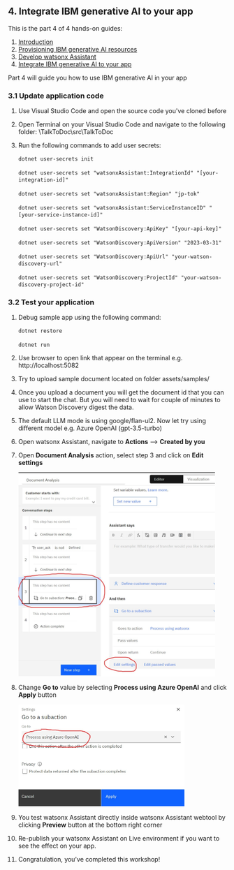 ## 4. Integrate IBM generative AI to your app

This is the part 4 of 4 hands-on guides:
1. [Introduction](readme.md#1-introduction)
2. [Provisioning IBM generative AI resources](provisioning.md#2-provisioning-ibm-generative-ai-resources)
3. [Develop watsonx Assistant](develop.md#3-develop-watsonx-assistant)
4. [Integrate IBM generative AI to your app](integrate.md#4-integrate-ibm-generative-ai-to-your-app)

Part 4 will guide you how to use IBM generative AI in your app

### 3.1 Update application code

1. Use Visual Studio Code and open the source code you've cloned before

2. Open Terminal on your Visual Studio Code and navigate to the following folder: \TalkToDoc\src\TalkToDoc

3. Run the following commands to add user secrets:

    ```
    dotnet user-secrets init
    
    dotnet user-secrets set "watsonxAssistant:IntegrationId" "[your-integration-id]"

    dotnet user-secrets set "watsonxAssistant:Region" "jp-tok"

    dotnet user-secrets set "watsonxAssistant:ServiceInstanceID" "[your-service-instance-id]"

    dotnet user-secrets set "WatsonDiscovery:ApiKey" "[your-api-key]"

    dotnet user-secrets set "WatsonDiscovery:ApiVersion" "2023-03-31"

    dotnet user-secrets set "WatsonDiscovery:ApiUrl" "your-watson-discovery-url"

    dotnet user-secrets set "WatsonDiscovery:ProjectId" "your-watson-discovery-project-id"
    ```
    

### 3.2 Test your application

1. Debug sample app using the following command:

    ```
    dotnet restore

    dotnet run 
    ```
2. Use browser to open link that appear on the terminal e.g. http://localhost:5082

3. Try to upload sample document located on folder assets/samples/ 

4. Once you upload a document you will get the document id that you can use to start the chat. But you will need to wait for couple of minutes to allow Watson Discovery digest the data.

5. The default LLM mode is using google/flan-ul2. Now let try using different model e.g. Azure OpenAI (gpt-3.5-turbo)

6. Open watsonx Assistant, navigate to **Actions** --> **Created by you**

7. Open **Document Analysis** action, select step 3 and click on **Edit settings**

    <img src="assets/images/ChangeModel.jpeg" width="450">

8. Change **Go to** value by selecting **Process using Azure OpenAI** and click **Apply** button

    <img src="assets/images/UseAzureOpenAi.jpeg" width="380">

9. You test watsonx Assistant directly inside watsonx Assistant webtool by clicking **Preview** button at the bottom right corner 

10. Re-publish your watsonx Assistant on Live environment if you want to see the effect on your app.

11. Congratulation, you've completed this workshop!